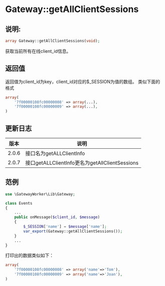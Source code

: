 # Gateway::getAllClientSessions

## 说明:
```php
array Gateway::getAllClientSessions(void);
```

获取当前所有在线client_id信息。


## 返回值

返回值为client_id为key，client_id对应的$_SESSION为值的数组。
类似下面的格式
```php
array(
    '7f00000108fc00000008' => array(...),
    '7f00000108fc00000009' => array(...),
)
```

## 更新日志
| 版本 | 说明 |
| -- | -- |
| 2.0.6 | 接口名为getALLClientInfo |
| 2.0.7 | 接口getALLClientInfo更名为getAllClientSessions |

## 范例
```php
use \GatewayWorker\Lib\Gateway;

class Events
{
    ...
    public onMessage($client_id, $message)
    {
        $_SESSION['name'] = $message['name'];
        var_export(Gateway::getAllClientSessions());
    }
    ...
}
```


打印出的数据类似如下：
```php
array(
    '7f00000108fc00000008' => array('name'=>'Tom'),
    '7f00000108fc00000009' => array('name'=>'Joan'),
)
```

